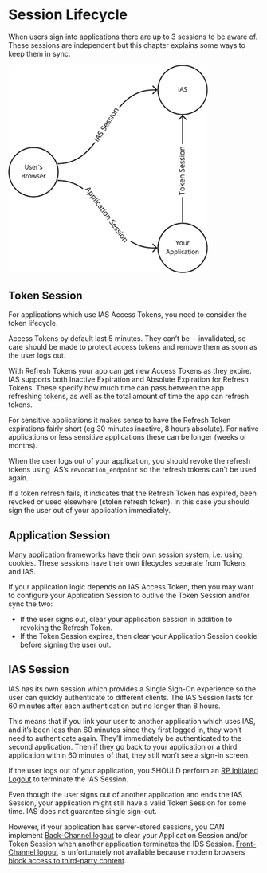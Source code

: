 # Session Lifecycle

When users sign into applications there are up to 3 sessions to be aware of. These sessions are independent but this chapter explains some ways to keep them in sync.

<img src="assets/session_lifecycle.png" width="400">

## Token Session

For applications which use IAS Access Tokens, you need to consider the token lifecycle.

Access Tokens by default last 5 minutes. They can’t be —invalidated, so care should be made to protect access tokens and remove them as soon as the user logs out.

With Refresh Tokens your app can get new Access Tokens as they expire. IAS supports both Inactive Expiration and Absolute Expiration for Refresh Tokens. These specify how much time can pass between the app refreshing tokens, as well as the total amount of time the app can refresh tokens.

For sensitive applications it makes sense to have the Refresh Token expirations fairly short (eg 30 minutes inactive, 8 hours absolute). For native applications or less sensitive applications these can be longer (weeks or months).

When the user logs out of your application, you should revoke the refresh tokens using IAS’s `revocation_endpoint` so the refresh tokens can’t be used again.

If a token refresh fails, it indicates that the Refresh Token has expired, been revoked or used elsewhere (stolen refresh token). In this case you should sign the user out of your application immediately.

## Application Session

Many application frameworks have their own session system, i.e. using cookies. These sessions have their own lifecycles separate from Tokens and IAS.

If your application logic depends on IAS Access Token, then you may want to configure your Application Session to outlive the Token Session and/or sync the two:

- If the user signs out, clear your application session in addition to revoking the Refresh Token.
- If the Token Session expires, then clear your Application Session cookie before signing the user out.

## IAS Session

IAS has its own session which provides a Single Sign-On experience so the user can quickly authenticate to different clients. The IAS Session lasts for 60 minutes after each authentication but no longer than 8 hours.

This means that if you link your user to another application which uses IAS, and it’s been less than 60 minutes since they first logged in, they won’t need to authenticate again. They’ll immediately be authenticated to the second application. Then if they go back to your application or a third application within 60 minutes of that, they still won’t see a sign-in screen.

If the user logs out of your application, you SHOULD perform an [RP Initiated Logout](https://openid.net/specs/openid-connect-rpinitiated-1_0.html#RPLogout) to terminate the IAS Session.

Even though the user signs out of another application and ends the IAS Session, your application might still have a valid Token Session for some time. IAS does not guarantee single sign-out.

However, if your application has server-stored sessions, you CAN implement [Back-Channel logout](https://openid.net/specs/openid-connect-backchannel-1_0.html) to clear your Application Session and/or Token Session when another application terminates the IDS Session. [Front-Channel logout](https://openid.net/specs/openid-connect-frontchannel-1_0.html) is unfortunately not available because modern browsers [block access to third-party content](https://openid.net/specs/openid-connect-frontchannel-1_0.html#ThirdPartyContent).
